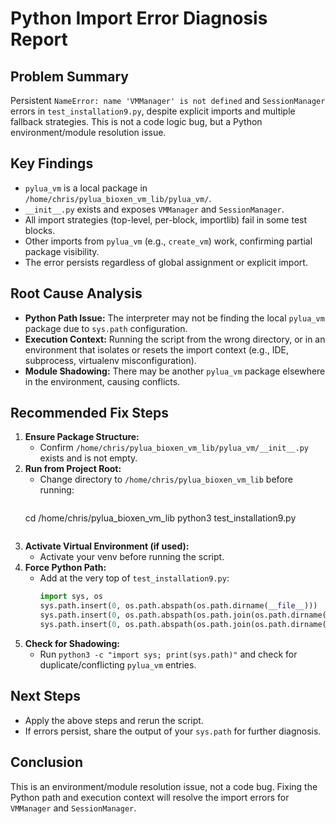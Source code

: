 # Python Import Error Diagnosis Report

## Problem Summary
Persistent `NameError: name 'VMManager' is not defined` and `SessionManager` errors in `test_installation9.py`, despite explicit imports and multiple fallback strategies. This is not a code logic bug, but a Python environment/module resolution issue.

## Key Findings
- `pylua_vm` is a local package in `/home/chris/pylua_bioxen_vm_lib/pylua_vm/`.
- `__init__.py` exists and exposes `VMManager` and `SessionManager`.
- All import strategies (top-level, per-block, importlib) fail in some test blocks.
- Other imports from `pylua_vm` (e.g., `create_vm`) work, confirming partial package visibility.
- The error persists regardless of global assignment or explicit import.

## Root Cause Analysis
- **Python Path Issue:** The interpreter may not be finding the local `pylua_vm` package due to `sys.path` configuration.
- **Execution Context:** Running the script from the wrong directory, or in an environment that isolates or resets the import context (e.g., IDE, subprocess, virtualenv misconfiguration).
- **Module Shadowing:** There may be another `pylua_vm` package elsewhere in the environment, causing conflicts.

## Recommended Fix Steps
1. **Ensure Package Structure:**
   - Confirm `/home/chris/pylua_bioxen_vm_lib/pylua_vm/__init__.py` exists and is not empty.
2. **Run from Project Root:**
   - Change directory to `/home/chris/pylua_bioxen_vm_lib` before running:
     ```bash
   cd /home/chris/pylua_bioxen_vm_lib
     python3 test_installation9.py
     ```
3. **Activate Virtual Environment (if used):**
   - Activate your venv before running the script.
4. **Force Python Path:**
   - Add at the very top of `test_installation9.py`:
     ```python
     import sys, os
     sys.path.insert(0, os.path.abspath(os.path.dirname(__file__)))
     sys.path.insert(0, os.path.abspath(os.path.join(os.path.dirname(__file__), 'pylua_vm')))
     sys.path.insert(0, os.path.abspath(os.path.join(os.path.dirname(__file__), '..')))
     ```
5. **Check for Shadowing:**
   - Run `python3 -c "import sys; print(sys.path)"` and check for duplicate/conflicting `pylua_vm` entries.

## Next Steps
- Apply the above steps and rerun the script.
- If errors persist, share the output of your `sys.path` for further diagnosis.

## Conclusion
This is an environment/module resolution issue, not a code bug. Fixing the Python path and execution context will resolve the import errors for `VMManager` and `SessionManager`.
